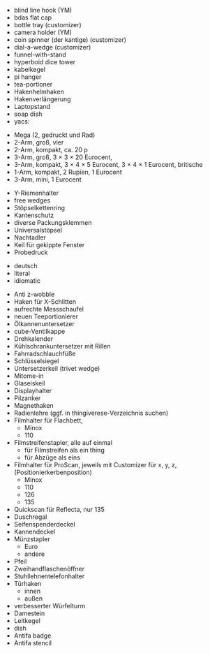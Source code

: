 * blind line hook (YM)
* bdas flat cap
* bottle tray (customizer)
* camera holder (YM)
* coin spinner (der kantige) (customizer)
* dial-a-wedge (customizer)
* funnel-with-stand
* hyperboid dice tower
* kabelkegel
* pi hanger
* tea-portioner
* Hakenhelmhaken
* Hakenverlängerung
* Laptopstand
* soap dish
* yacs:
 - Mega (2, gedruckt und Rad)
 - 2-Arm, groß, vier
 - 2-Arm, kompakt, ca. 20 p
 - 3-Arm, groß, 3 × 3 × 20 Eurocent,
 - 3-Arm, kompakt, 3 × 4 × 5 Eurocent, 3 × 4 × 1 Eurocent, britische
 - 1-Arm, kompakt, 2 Rupien, 1 Eurocent
 - 3-Arm, mini, 1 Eurocent
* Y-Riemenhalter
* free wedges
* Stöpselkettenring
* Kantenschutz
* diverse Packungsklemmen
* Universalstöpsel
* Nachtadler
* Keil für gekippte Fenster
* Probedruck
 - deutsch
 - literal
 - idiomatic
* Anti z-wobble
* Haken für X-Schlitten
* aufrechte Messschaufel
* neuen Teeportionierer
* Ölkannenuntersetzer
* cube-Ventilkappe
* Drehkalender
* Kühlschrankuntersetzer mit Rillen
* Fahrradschlauchfüße
* Schlüsselsiegel
* Untersetzerkeil (trivet wedge)
* Mitome-in
* Glaseiskeil
* Displayhalter
* Pilzanker
* Magnethaken
* Radienlehre (ggf. in thingiverese-Verzeichnis suchen)
* Filmhalter für Flachbett,
  - Minox
  - 110
* Filmstreifenstapler, alle auf einmal
  - für Filmstreifen als ein thing
  - für Abzüge als eins
* Filmhalter für ProScan, jeweils mit Customizer für x, y, z, (Positionierkerbenposition)
  - Minox
  - 110
  - 126
  - 135
* Quickscan für Reflecta, nur 135
* Duschregal
* Seifenspenderdeckel
* Kannendeckel
* Münzstapler
  - Euro
  - andere
* Pfeil
* Zweihandflaschenöffner
* Stuhllehnentelefonhalter
* Türhaken
  - innen
  - außen
* verbesserter Würfelturm
* Damestein
* Leitkegel
* dish
* Antifa badge
* Antifa stencil
